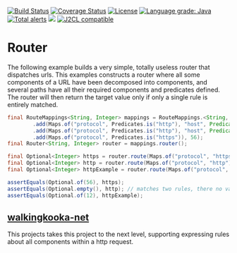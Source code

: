 [![Build Status](https://github.com/mP1/walkingkooka-route/actions/workflows/build.yaml/badge.svg)](https://github.com/mP1/walkingkooka-route/actions/workflows/build.yaml/badge.svg)
[![Coverage Status](https://coveralls.io/repos/github/mP1/walkingkooka-route/badge.svg?branch=master)](https://coveralls.io/github/mP1/walkingkooka-route?branch=master)
[![License](https://img.shields.io/badge/License-Apache%202.0-blue.svg)](https://opensource.org/licenses/Apache-2.0)
[![Language grade: Java](https://img.shields.io/lgtm/grade/java/g/mP1/walkingkooka-route.svg?logo=lgtm&logoWidth=18)](https://lgtm.com/projects/g/mP1/walkingkooka-route/context:java)
[![Total alerts](https://img.shields.io/lgtm/alerts/g/mP1/walkingkooka-route.svg?logo=lgtm&logoWidth=18)](https://lgtm.com/projects/g/mP1/walkingkooka-route/alerts/)
![](https://tokei.rs/b1/github/mP1/walkingkooka-router)
[![J2CL compatible](https://img.shields.io/badge/J2CL-compatible-brightgreen.svg)](https://github.com/mP1/j2cl-central)



# Router

The following example builds a very simple, totally useless router that dispatches urls. This examples constructs a router
where all some components of a URL have been decomposed into components, and several paths have all their required components
and predicates defined. The router will then return the target value only if only a single rule is entirely matched.

```java
final RouteMappings<String, Integer> mappings = RouteMappings.<String, Integer>empty()
        .add(Maps.of("protocol", Predicates.is("http"), "host", Predicate.isEqual("example.com")), 12)
        .add(Maps.of("protocol", Predicates.is("http"), "host", Predicate.isEqual("example2.com")), 34)
        .add(Maps.of("protocol", Predicates.is("https")), 56);
final Router<String, Integer> router = mappings.router();

final Optional<Integer> https = router.route(Maps.of("protocol", "https")); // should return 56
final Optional<Integer> http = router.route(Maps.of("protocol", "http")); // 12 and 34 both match returns nothing.
final Optional<Integer> httpExample = router.route(Maps.of("protocol", "http", "host", "example.com")); // should return 12

assertEquals(Optional.of(56), https);
assertEquals(Optional.empty(), http); // matches two rules, there no value
assertEquals(Optional.of(12), httpExample);
```


## [walkingkooka-net](https://github.com/mP1/walkingkooka-net)

This projects takes this project to the next level, supporting expressing rules about all components within a http request.



